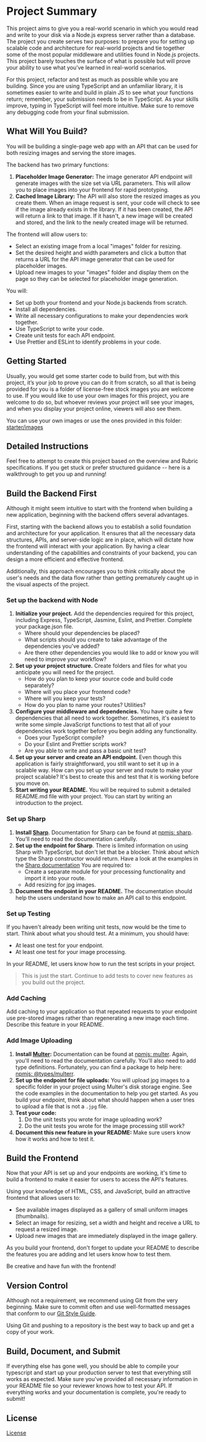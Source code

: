 # Project Summary

This project aims to give you a real-world scenario in which you would read and write to your disk via a Node.js express server rather than a database. The project you create serves two purposes: to prepare you for setting up scalable code and architecture for real-world projects and tie together some of the most popular middleware and utilities found in Node.js projects. This project barely touches the surface of what is possible but will prove your ability to use what you’ve learned in real-world scenarios.

For this project, refactor and test as much as possible while you are building. Since you are using TypeScript and an unfamiliar library, it is sometimes easier to write and build in plain JS to see what your functions return; remember, your submission needs to be in TypeScript. As your skills improve, typing in TypeScript will feel more intuitive. Make sure to remove any debugging code from your final submission.

## What Will You Build?

You will be building a single-page web app with an API that can be used for both resizing images and serving the store images.

The backend has two primary functions:

1. **Placeholder Image Generator:** The image generator API endpoint will generate images with the size set via URL parameters. This will allow you to place images into your frontend for rapid prototyping.
1. **Cached Image Library:** The API will also store the resized images as you create them.  When an image request is sent, your code will check to see if the image already exists in the library.  If it has been created, the API will return a link to that image.  If it hasn't, a new image will be created and stored, and the link to the newly created image will be returned.

The frontend will allow users to:

* Select an existing image from a local "images" folder for resizing.
* Set the desired height and width parameters and click a button that returns a URL for the API image generator that can be used for placeholder images.
* Upload new images to your "images" folder and display them on the page so they can be selected for placeholder image generation.

You will:

* Set up both your frontend and your Node.js backends from scratch.
* Install all dependencies.
* Write all necessary configurations to make your dependencies work together.
* Use TypeScript to write your code.
* Create unit tests for each API endpoint.
* Use Prettier and ESLint to identify problems in your code.

## Getting Started

Usually, you would get some starter code to build from, but with this project, it’s your job to prove you can do it from scratch, so all that is being provided for you is a folder of license-free stock images you are welcome to use. If you would like to use your own images for this project, you are welcome to do so, but whoever reviews your project will see your images, and when you display your project online, viewers will also see them.

You can use your own images or use the ones provided in this folder: [starter/images](starter/images)

## Detailed Instructions

Feel free to attempt to create this project based on the overview and Rubric specifications. If you get stuck or prefer structured guidance -- here is a walkthrough to get you up and running!

## Build the Backend First

Although it might seem intuitive to start with the frontend when building a new application, beginning with the backend offers several advantages.

First, starting with the backend allows you to establish a solid foundation and architecture for your application. It ensures that all the necessary data structures, APIs, and server-side logic are in place, which will dictate how the frontend will interact with your application. By having a clear understanding of the capabilities and constraints of your backend, you can design a more efficient and effective frontend.

Additionally, this approach encourages you to think critically about the user's needs and the data flow rather than getting prematurely caught up in the visual aspects of the project.

### Set up the backend with Node

1. **Initialize your project.** Add the dependencies required for this project, including Express, TypeScript, Jasmine, Eslint, and Prettier. Complete your package.json file.
   * Where should your dependencies be placed?
   * What scripts should you create to take advantage of the dependencies you've added?
   * Are there other dependencies you would like to add or know you will need to improve your workflow?
1. **Set up your project structure.** Create folders and files for what you anticipate you will need for the project.
   * How do you plan to keep your source code and build code separately?
   * Where will you place your frontend code?
   * Where will you keep your tests?
   * How do you plan to name your routes? Utilities?
1. **Configure your middleware and dependencies.** You have quite a few dependencies that all need to work together. Sometimes, it's easiest to write some simple JavaScript functions to test that all of your dependencies work together before you begin adding any functionality.
   * Does your TypeScript compile?
   * Do your Eslint and Prettier scripts work?
   * Are you able to write and pass a basic unit test?
1. **Set up your server and create an API endpoint.** Even though this application is fairly straightforward, you still want to set it up in a scalable way. How can you set up your server and route to make your project scalable? It's best to create this and test that it is working before you move on.
1. **Start writing your README.** You will be required to submit a detailed README.md file with your project. You can start by writing an introduction to the project.

### Set up Sharp

1. **Install [Sharp](https://www.npmjs.com/package/sharp)**. Documentation for Sharp can be found at [npmjs: sharp](https://www.npmjs.com/package/sharp). You'll need to read the documentation carefully.
1. **Set up the endpoint for Sharp**. There is limited information on using Sharp with TypeScript, but don't let that be a blocker. Think about which type the Sharp constructor would return. Have a look at the examples in the [Sharp documentation](https://sharp.pixelplumbing.com/api-constructor) You are required to:
   * Create a separate module for your processing functionality and import it into your route.
   * Add resizing for jpg images.
1. **Document the endpoint in your README.** The documentation should help the users understand how to make an API call to this endpoint.

### Set up Testing

If you haven't already been writing unit tests, now would be the time to start. Think about what you should test. At a minimum, you should have:

* At least one test for your endpoint.
* At least one test for your image processing.

In your README, let users know how to run the test scripts in your project.

> This is just the start. Continue to add tests to cover new features as you build out the project.
>

### Add Caching

Add caching to your application so that repeated requests to your endpoint use pre-stored images rather than regenerating a new image each time.  Describe this feature in your README.

### Add Image Uploading

1. **Install [Multer](https://www.npmjs.com/package/multer):** Documentation can be found at [npmjs: multer](https://www.npmjs.com/package/multer).  Again, you'll need to read the documentation carefully. You'll also need to add type definitions.  Fortunately, you can find a package to help here: [npmjs: @types/multerr](https://www.npmjs.com/package//@types/multer).
1. **Set up the endpoint for file uploads:** You will upload jpg images to a specific folder in your project using Multer's disk storage engine. See the code examples in the documentation to help you get started. As you build your endpoint, think about what should happen when a user tries to upload a file that is not a `.jpg` file.
1. **Test your code:**
    1. Do the unit tests you wrote for image uploading work?
    1. Do the unit tests you wrote for the image processing still work?
1. **Document this new feature in your README:** Make sure users know how it works and how to test it.

## Build the Frontend

Now that your API is set up and your endpoints are working, it's time to build a frontend to make it easier for users to access the API's features.

Using your knowledge of HTML, CSS, and JavaScript, build an attractive frontend that allows users to:

* See available images displayed as a gallery of small uniform images (thumbnails).
* Select an image for resizing, set a width and height and receive a URL to request a resized image.
* Upload new images that are immediately displayed in the image gallery.

As you build your frontend, don't forget to update your README to describe the features you are adding and let users know how to test them.

Be creative and have fun with the frontend!

## Version Control

Although not a requirement, we recommend using Git from the very beginning. Make sure to commit often and use well-formatted messages that conform to our [Git Style Guide](https://udacity.github.io/git-styleguide/).

Using Git and pushing to a repository is the best way to back up and get a copy of your work.

## Build, Document, and Submit

If everything else has gone well, you should be able to compile your typescript and start up your production server to test that everything still works as expected. Make sure you've provided all necessary information in your README file so your reviewer knows how to test your API. If everything works and your documentation is complete, you're ready to submit!

## License

[License](LICENSE.txt)
